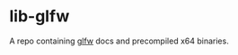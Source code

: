 # lib-glfw

A repo containing [glfw](https://github.com/glfw/glfw) docs and precompiled x64 binaries.

